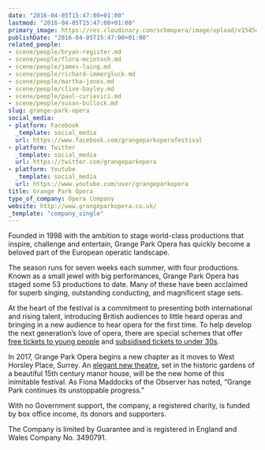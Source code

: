 ```yaml
---
date: "2016-04-05T15:47:00+01:00"
lastmod: "2016-04-05T15:47:00+01:00"
primary_image: https://res.cloudinary.com/schmopera/image/upload/v1545409169/media/webhook-uploads/1459867617746/Logo---Grange-Park-Opera.jpg.jpg
publishDate: "2016-04-05T15:47:00+01:00"
related_people:
- scene/people/bryan-register.md
- scene/people/flora-mcintosh.md
- scene/people/james-laing.md
- scene/people/richard-immergluck.md
- scene/people/martha-jones.md
- scene/people/clive-bayley.md
- scene/people/paul-curievici.md
- scene/people/susan-bullock.md
slug: grange-park-opera
social_media:
- platform: Facebook
  _template: social_media
  url: https://www.facebook.com/grangeparkoperafestival
- platform: Twitter
  _template: social_media
  url: https://twitter.com/grangeparkopera
- platform: Youtube
  _template: social_media
  url: https://www.youtube.com/user/grangeparkopera
title: Grange Park Opera
type_of_company: Opera Company
website: http://www.grangeparkopera.co.uk/
_template: "company_single"
---
```


Founded in 1998 with the ambition to stage world-class productions that inspire, challenge and entertain, Grange Park Opera has quickly become a beloved part of the European operatic landscape.

The season runs for seven weeks each summer, with four productions. Known as a small jewel with big performances, Grange Park Opera has staged some 53 productions to date. Many of these have been acclaimed for superb singing, outstanding conducting, and magnificent stage sets.

At the heart of the festival is a commitment to presenting both international and rising talent, introducing British audiences to little heard operas and bringing in a new audience to hear opera for the first time. To help develop the next generation’s love of opera, there are special schemes that offer [free tickets to young people](http://www.grangeparkopera.co.uk/under-30/musical-chairs/) and [subsidised tickets to under 30s](http://www.grangeparkopera.co.uk/under-30/meteor-tickets/).

In 2017, Grange Park Opera begins a new chapter as it moves to West Horsley Place, Surrey. An [elegant new theatre](http://www.grangeparkopera.co.uk/whp/the-theatre-in-the-woods/), set in the historic gardens of a beautiful 15th century manor house, will be the new home of this inimitable festival. As Fiona Maddocks of the Observer has noted, “Grange Park continues its unstoppable progress.”

With no Government support, the company, a registered charity, is funded by box office income, its donors and supporters.

The Company is limited by Guarantee and is registered in England and Wales Company No. 3490791.
